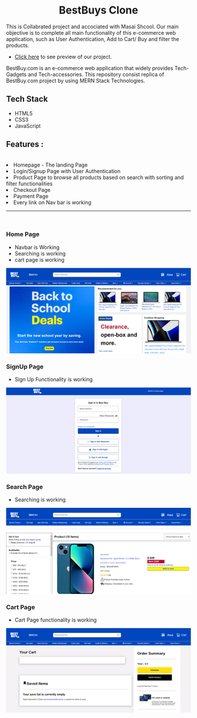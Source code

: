 <h1 align='center'> BestBuys Clone </h1>
This is Collabrated project and accociated with Masai Shcool. 
Our main objective is to complete all main functionality of this e-commerce web application, such as User Authentication, Add to Cart/ Buy and filter the products.

- [Click here](https://coruscating-zabaione-3c9f3a.netlify.app/) to see preview of our project.

BestBuy.com is an e-commerce web application that widely provides Tech-Gadgets and Tech-accessories. This repository consist replica of BestBuy.com project by using MERN Stack Technologies.


## Tech Stack
- HTML5
- CSS3
- JavaScript


<h2>Features :</h2><br>
  <li>Homepage - The landing Page</li>
  <li>Login/Signup Page with User Authentication</li>
  <li>Product Page to browse all products based on search with sorting and filter functionalities</li>
  <li>Checkout Page</li>
  <li>Payment Page</li>
  <li>Every link on Nav bar is working</li>
  <hr><br>
  
   
 ### Home Page 
 - Navbar is Working 
 - Searching is working 
 - cart page is working  
 <img src='https://github.com/RohitD100/BestBuy_Clone/blob/main/BestBuy_Homepage.png'/>
 
  
  ### SignUp Page 
 - Sign Up Functionality is working 
 <img src='https://github.com/RohitD100/BestBuy_Clone/blob/main/BestBuy_SignUp.png'/>
 
  ### Search Page 
 - Searching is working 
 <img src='https://github.com/RohitD100/BestBuy_Clone/blob/main/BestBuy_SearchPage.png'/>
 
 
   ### Cart Page 
 - Cart Page functionality is working 
 <img src='https://github.com/RohitD100/BestBuy_Clone/blob/main/BestBuy_CartPage.png'/>
